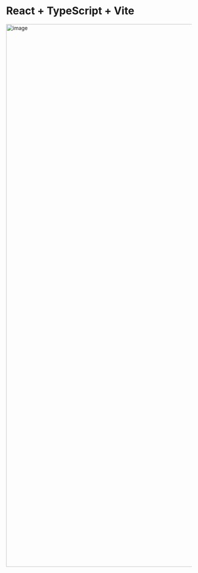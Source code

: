 # React + TypeScript + Vite

<img width="1470" alt="image" src="https://github.com/NTUT-Database-System-Course/ACW-Frontend/assets/98307453/838e3051-fe11-4c09-835a-b40101fe08d6">
